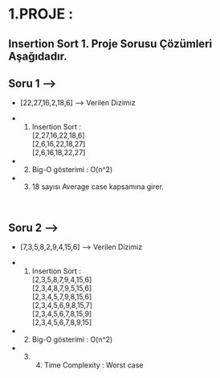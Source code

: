 # **1.PROJE :** 

## Insertion Sort 1. Proje Sorusu Çözümleri Aşağıdadır.

## **Soru 1 -->** 

- [22,27,16,2,18,6]  --> Verilen Dizimiz  
- 1. Insertion Sort :                     <br>
                        [2,27,16,22,18,6] <br>
                        [2,6,16,22,18,27] <br>
                        [2,6,16,18,22,27] 

- 2. Big-O gösterimi : O(n^2)
- 3. 18 sayısı Average case kapsamına girer.
<br>

## **Soru 2 -->**

- [7,3,5,8,2,9,4,15,6]  --> Verilen Dizimiz 
- 1. Insertion Sort :                        <br>
                        [2,3,5,8,7,9,4,15,6] <br>
                        [2,3,4,8,7,9,5,15,6] <br>
                        [2,3,4,5,7,9,8,15,6] <br>
                        [2,3,4,5,6,9,8,15,7] <br>
                        [2,3,4,5,6,7,8,15,9] <br>
                        [2,3,4,5,6,7,8,9,15] 

- 2. Big-O gösterimi : O(n^2)      
- 3. 4. Time Complexity : Worst case                  
